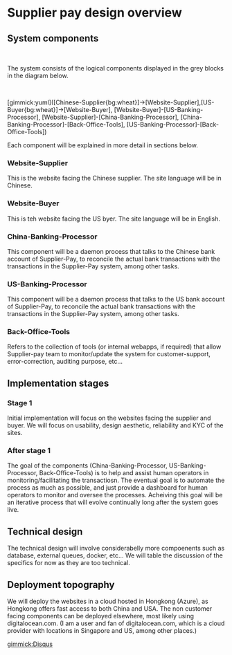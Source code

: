 # Supplier pay design overview

## System components

&nbsp;

The system consists of the logical components displayed in the grey blocks in the diagram below.

&nbsp;

[gimmick:yuml]([Chinese-Supplier{bg:wheat}]->[Website-Supplier],[US-Buyer{bg:wheat}]->[Website-Buyer], [Website-Buyer]-[US-Banking-Processor], [Website-Supplier]-[China-Banking-Processor], [China-Banking-Processor]-[Back-Office-Tools], [US-Banking-Processor]-[Back-Office-Tools])

Each component will be explained in more detail in sections below.

### Website-Supplier

This is the website facing the Chinese supplier.  The site language will be in Chinese.

### Website-Buyer

This is teh website facing the US byer.  The site language will be in English.

### China-Banking-Processor

This component will be a daemon process that talks to the Chinese bank account of Supplier-Pay, to reconcile the actual bank transactions with the transactions in the Supplier-Pay system, among other tasks.

### US-Banking-Processor

This component will be a daemon process that talks to the US bank account of Supplier-Pay, to reconcile the actual bank transactions with the transactions in the Supplier-Pay system, among other tasks.

### Back-Office-Tools

Refers to the collection of tools (or internal webapps, if required) that allow Supplier-pay team to monitor/update the system for customer-support, error-correction, auditing purpose, etc...

## Implementation stages


### Stage 1

Initial implementation will focus on the websites facing the supplier and buyer.  We will focus on usability, design aesthetic, reliability and KYC of the sites.  

### After stage 1

The goal of the components (China-Banking-Processor, US-Banking-Processor, Back-Office-Tools) is to help and assist human operators in monitoring/facilitating the transactiosn.  The eventual goal is to automate the process as much as possible, and just provide a dashboard for human operators to monitor and oversee the processes.  Acheiving this goal will be an iterative process that will evolve continually long after the system goes live.  


## Technical design

The technical design will involve considerabelly more compoenents such as database, external queues, docker, etc...  We will table the discussion of the specifics for now as they are too technical.


## Deployment topography

We will deploy the websites in a cloud hosted in Hongkong (Azure), as Hongkong offers fast access to both China and USA.  The non customer facing components can be deployed elsewhere, most likely using digitalocean.com.  (I am a user and fan of digitalocean.com, which is a cloud provider with locations in Singapore and US, among other places.)





[gimmick:Disqus](supplierpay)